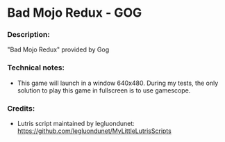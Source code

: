 # Bad Mojo Redux - GOG
### Description:
"Bad Mojo Redux" provided by Gog
### Technical notes:
- This game will launch in a window 640x480. During my tests, the only solution to play this game in fullscreen is to use gamescope.
### Credits:
- Lutris script maintained by legluondunet: https://github.com/legluondunet/MyLittleLutrisScripts
